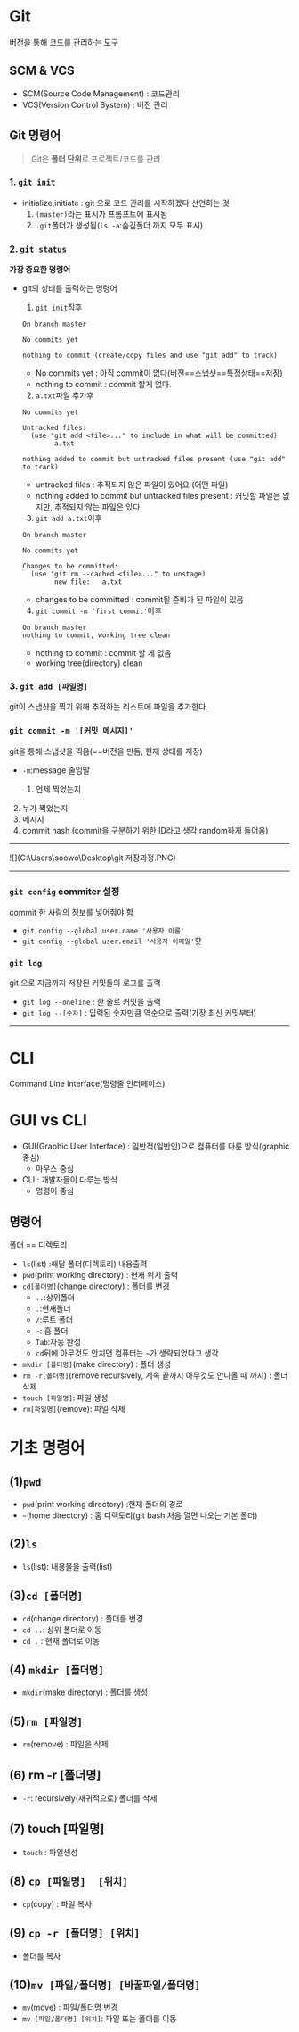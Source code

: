 # Git

버전을 통해 코드를 관리하는 도구



## SCM & VCS

* SCM(Source Code Management) : 코드관리
* VCS(Version Control System) : 버전 관리



## Git 명령어

> Git은 **폴더 단위**로 프로젝트/코드를 관리

### 1. `git init`

* initialize,initiate : git 으로 코드 관리를 시작하겠다 선언하는 것
  1. `(master)`라는 표시가 프롬프트에 표시됨
  2. `.git`폴더가 생성됨(`ls -a`:숨김폴더 까지 모두 표시)



### 2. `git status`

**가장 중요한 명령어**

* git의 상태를 출력하는 명령어

  1. `git init`직후

  ```
  On branch master
  
  No commits yet
  
  nothing to commit (create/copy files and use "git add" to track)
  ```

  * No commits yet : 아직 commit이 없다(버전==스냅샷==특정상태==저장)
  * nothing to commit : commit 할게 없다.

  

  2. `a.txt`파일 추가후

  ```
  No commits yet
  
  Untracked files:
    (use "git add <file>..." to include in what will be committed)
          a.txt
  
  nothing added to commit but untracked files present (use "git add" to track)
  
  ```

  * untracked files : 추적되지 않은 파일이 있어요 (어떤 파일)
  * nothing added to commit but untracked files present : 커밋할 파일은 없지만, 추적되지 않는 파일은 있다.

  3. `git add a.txt`이후

  ```
  On branch master
  
  No commits yet
  
  Changes to be committed:
    (use "git rm --cached <file>..." to unstage)
          new file:   a.txt
  
  ```

  * changes to be committed : commit될 준비가 된 파일이 있음

  4. `git commit -m 'first commit'`이후

  ```
  On branch master
  nothing to commit, working tree clean
  
  ```

  * nothing to commit : commit 할 게 없음
  * working tree(directory) clean 



### 3. `git add [파일명]`

git이 스냅샷을 찍기 위해 추적하는 리스트에 파일을 추가한다.



### `git commit -m '[커밋 메시지]'`

git을 통해 스냅샷을 찍음(==버전을 만듬, 현재 상태를 저장)

* `-m`:message 줄임말

  1. 언제 찍었는지
2. 누가 찍었는지
  3. 메시지
4. commit hash (commit을 구분하기 위한 ID라고 생각,random하게 들어옴)



---

![](C:\Users\soowo\Desktop\git 저장과정.PNG)









---

### `git config` commiter 설정

commit 한 사람의 정보를  넣어줘야 함

* `git config --global user.name '사용자 이름'`
* `git config --global user.email '사용자 이메일'`햣 



### `git log`

git 으로 지금까지 저장된 커밋들의 로그를 출력

* `git log --oneline` : 한 줄로 커밋을 출력
* `git log --[숫자]` : 입력된 숫자만큼 역순으로 출력(가장 최신 커밋부터)



---

# CLI

Command Line Interface(명령줄 인터페이스)

# GUI vs CLI

* GUI(Graphic User Interface) : 일반적(일반인)으로 컴퓨터를 다룬 방식(graphic 중심)
  * 마우스 중심
* CLI : 개발자들이 다루는 방식
  * 명령어 중심



## 명령어

폴더 == 디렉토리

*  `ls`(list) :해달 폴더(디렉토리) 내용출력
*  `pwd`(print working directory) : 현재 위치 출력
*  `cd[폴더명]`(change directory) : 폴더를 변경
   * `..`:상위폴더
   * `.`:현재폴더
   * `/`:루트 폴더
   * `~`: 홈 폴더
   * `Tab`:자동 완성
   * `cd`뒤에 아무것도 안치면 컴퓨터는 `~`가 생략되었다고 생각
*  `mkdir [폴더명]`(make directory) : 폴더 생성
*  `rm -r[폴더명]`(remove recursively, 계속 끝까지 아무것도 안나올 때 까지) : 폴더 삭제 
*  `touch [파일명]`: 파일 생성
*  `rm[파일명]`(remove): 파일 삭제



# 기초 명령어

## (1)`pwd`

* `pwd`(print working directory) :현재 폴더의 경로
* `~`(home directory) : 홈 디렉토리(git bash 처음 열면 나오는 기본 폴더)



## (2)`ls`

* `ls`(list): 내용물을 출력(list)



## (3)`cd [폴더명]`

* `cd`(change directory) : 폴더를 변경
* `cd ..`: 상위 폴더로 이동
* `cd .` : 현재 폴더로 이동



## (4) `mkdir [폴더명]`

* `mkdir`(make directory) : 폴더를 생성



## (5)`rm [파일명]`

* `rm`(remove) : 파일을 삭제



## (6) rm -r [폴더명]

* `-r`: recursively(재귀적으로) 폴더를 삭제



## (7) touch [파일명]

* `touch` : 파일생성



## (8) `cp [파일명]  [위치]`

* `cp`(copy) : 파일 복사



## (9) `cp -r [폴더명] [위치]`

* 폴더를 복사



## (10)`mv [파일/폴더명] [바꿀파일/폴더명]`

* `mv`(move) : 파일/폴더명 변경
* `mv [파일/폴더명] [위치]`: 파일 또는 폴더를 이동